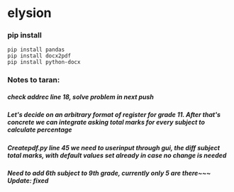# elysion
### pip install
```
pip install pandas
pip install docx2pdf
pip install python-docx
```

### Notes to taran: 
##### check addrec line 18, solve problem in next push
##### Let's decide on an arbitrary format of register for grade 11. After that's concrete we can integrate asking total marks for every subject to calculate percentage
##### Createpdf.py line 45 we need to userinput through gui, the diff subject total marks, with default values set already in case no change is needed
##### Need to add 6th subject to 9th grade, currently only 5 are there~~~ Update: fixed